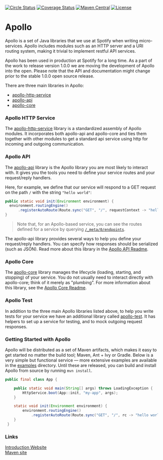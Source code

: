 [![Circle Status](https://circleci.com/gh/spotify/apollo.svg?style=shield&circle-token=5a9eb086ae3cec87e62fc8b6cdeb783cb318e3b9)](https://circleci.com/gh/spotify/apollo)
[![Coverage Status](https://coveralls.io/repos/spotify/apollo/badge.svg?branch=pull%2F31&service=github)](https://coveralls.io/github/spotify/apollo?branch=pull%2F31)
[![Maven Central](https://img.shields.io/maven-central/v/com.spotify/apollo-parent.svg)](https://search.maven.org/#search%7Cga%7C1%7Cg%3A%22com.spotify%22%20apollo*)
[![License](https://img.shields.io/github/license/spotify/apollo.svg)](LICENSE.txt)

Apollo
======

Apollo is a set of Java libraries that we use at Spotify when writing micro-services. Apollo includes modules such as an HTTP server and a URI routing system, making it trivial to implement restful API services. 

Apollo has been used in production at Spotify for a long time. As a part of the work to release version 1.0.0 we are moving the development of Apollo into the open. Please note that the API and documentation might change prior to the stable 1.0.0 open source release.

There are three main libraries in Apollo:

* [apollo-http-service](apollo-http-service)
* [apollo-api](apollo-api)
* [apollo-core](apollo-core)

### Apollo HTTP Service
The [apollo-http-service](apollo-http-service) library is a standardized assembly of Apollo
modules. It incorporates both apollo-api and apollo-core and ties them together with other
modules to get a standard api service using http for incoming and outgoing communication.

### Apollo API
The [apollo-api](apollo-api) library is the Apollo library you are most likely to interact with.
It gives you the tools you need to define your service routes and your request/reply handlers.

Here, for example, we define that our service will respond to a GET request on the path `/` with
the string `"hello world"`:
```java
public static void init(Environment environment) {
  environment.routingEngine()
      .registerAutoRoute(Route.sync("GET", "/", requestContext -> "hello world"));
}
```

> Note that, for an Apollo-based service, you can see the routes defined for a service by querying
[`/_meta/0/endpoints`](apollo-api-impl/src/main/java/com/spotify/apollo/meta/model).

The apollo-api library provides several ways to help you define your request/reply handlers.
You can specify how responses should be serialized (such as JSON). Read more about
this library in the [Apollo API Readme](apollo-api).

### Apollo Core
The [apollo-core](apollo-core) library manages the lifecycle (loading, starting, and stopping) of
your service. You do not usually need to interact directly with apollo-core; think of it merely 
as "plumbing". For more information about this library, see the [Apollo Core Readme](apollo-core).

### Apollo Test
In addition to the three main Apollo libraries listed above, to help you write tests for your
service we have an additional library called [apollo-test](apollo-test). It has helpers to set up
a service for testing, and to mock outgoing request responses.

### Getting Started with Apollo
Apollo will be distributed as a set of Maven artifacts, which makes it easy to get started no matter the build tool; Maven, Ant + Ivy or Gradle. Below is a very simple but functional service — more extensive examples are available in the [examples](examples) directory. Until these are released, you can build and install Apollo from source by running `mvn install`.

```java
public final class App {

    public static void main(String[] args) throws LoadingException {
        HttpService.boot(App::init, "my-app", args);
    }

    static void init(Environment environment) {
        environment.routingEngine()
            .registerAutoRoute(Route.sync("GET", "/", rc -> "hello world"));
    }
 }
```

### Links

[Introduction Website](https://spotify.github.io/apollo)<br />
[Maven site](https://spotify.github.io/apollo/maven)

